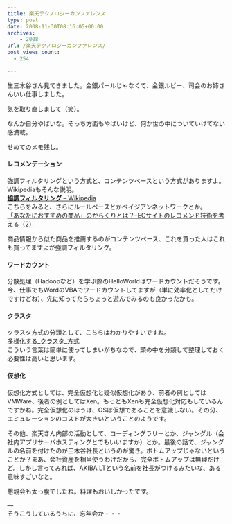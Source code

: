 ```yaml
---
title: 楽天テクノロジーカンファレンス
type: post
date: 2008-11-30T08:16:05+00:00
archives:
    - 2008
url: /楽天テクノロジーカンファレンス/
post_views_count:
  - 254

---
```

生三木谷さん見てきました。金銀パールじゃなくて、金銀ルビー、司会のお姉さんいい仕事しました。

気を取り直しまして（笑）。

なんか自分やばいな。そっち方面もやばいけど、何か世の中についていけてない感満載。

せめてのメモ残し。

#### レコメンデーション

強調フィルタリングという方式と、コンテンツベースという方式がありますよ。Wikipediaもそんな説明。  
[**協調フィルタリング** &#8211; Wikipedia][1]  
こちらをみると、さらにルールベースとかベイジアンネットワークとか。  
[「あなたにおすすめの商品」のからくりとは？&#8211;ECサイトのレコメンド技術を考える（2）][2]

商品情報から似た商品を推薦するのがコンテンツベース、これを買った人はこれも買ってますよが強調フィルタリング。

#### ワードカウント

分散処理（Hadoopなど）を学ぶ際のHelloWorldはワードカウントだそうです。  
今、仕事でもWordのVBAでワードカウントしてますが（単に効率化としてだけですけどね）、先に知ってたらちょっと遊んでみるのも良かったかも。

#### クラスタ

クラスタ方式の分類として、こちらはわかりやすいですね。  
[多様化する_クラスタ_方式][3]  
こういう言葉は簡単に使ってしまいがちなので、頭の中を分類して整理しておく必要性は高いと思います。

#### 仮想化

仮想化方式としては、完全仮想化と疑似仮想化があり、前者の例としてはVMWare、後者の例としてはXen。もっともXenも完全仮想化対応もしているんですかね。完全仮想化のほうは、OSは仮想であることを意識しない。その分、エミュレーションのコストが大きいということのようです。

その他、楽天さん内部の活動として、コーディングラリーとか、ジャングル（会社内アプリサーバホスティングとでもいいますか）とか。最後の話で、ジャングルの名前を付けたのが三木谷社長というのが驚き。ボトムアップじゃないということか？まあ、会社資産を相当使うわけだから、完全ボトムアップは無理だけど。しかし言ってみれば、AKIBA LTという名前を社長がつけるみたいな、ある意味すごいなと。

懇親会も太っ腹でしたね。料理もおいしかったです。

&#8212;  
そうこうしているうちに、忘年会か・・・  
<a href="http://www.accesstrade.net/at/c.html?rk=01003qri0044mz" target="_blank"><img alt="" src="http://www.accesstrade.net/at/r.html?rk=01003qri0044mz" border="0" /></a>

 [1]: http://ja.wikipedia.org/wiki/%E5%8D%94%E8%AA%BF%E3%83%95%E3%82%A3%E3%83%AB%E3%82%BF%E3%83%AA%E3%83%B3%E3%82%B0
 [2]: http://japan.zdnet.com/sp/feature/08ec/story/0,3800085047,20373064,00.htm
 [3]: http://www.atmarkit.co.jp/flinux/rensai/cluster01/cluster01.html